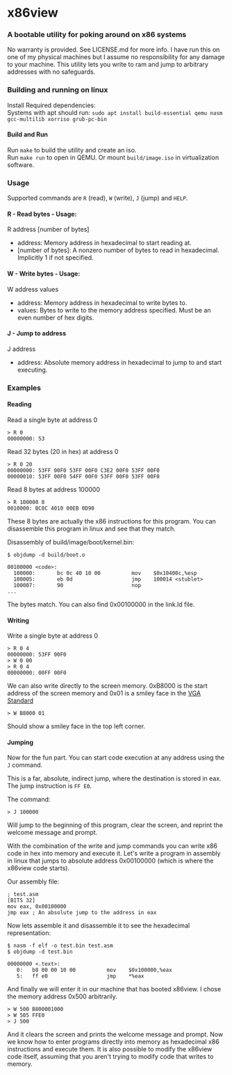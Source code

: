 # x86view
### A bootable utility for poking around on x86 systems
No warranty is provided. See LICENSE.md for more info. I have run this on one of my physical machines but I assume no responsibility for any damage to your machine. This utility lets you write to ram and jump to arbitrary addresses with no safeguards.

### Building and running on linux
Install Required dependencies:  
Systems with apt should run: `sudo apt install build-essential qemu nasm gcc-multilib xorriso grub-pc-bin`

#### Build and Run
Run `make` to build the utility and create an iso.  
Run `make run` to open in QEMU. Or mount `build/image.iso` in virtualization software. 

### Usage
Supported commands are `R` (read), `W` (write), `J` (jump) and `HELP`.
#### R - Read bytes - Usage:
R address [number of bytes]
* address: Memory address in hexadecimal to start reading at.
* [number of bytes]: A nonzero number of bytes to read in hexadecimal. Implicitly 1 if not specified.

#### W - Write bytes - Usage:
W address values
* address: Memory address in hexadecimal to write bytes to.
* values: Bytes to write to the memory address specified. Must be an even number of hex digits.

#### J - Jump to address
J address
* address: Absolute memory address in hexadecimal to jump to and start executing. 

### Examples
#### Reading
Read a single byte at address 0

    > R 0
    00000000: 53

Read 32 bytes (20 in hex) at address 0

    > R 0 20
    00000000: 53FF 00F0 53FF 00F0 C3E2 00F0 53FF 00F0
    00000010: 53FF 00F0 54FF 00F0 53FF 00F0 53FF 00F0

Read 8 bytes at address 100000

    > R 100000 8
    0010000: BC0C 4010 00EB 0D90

These 8 bytes are actually the x86 instructions for this program. You can disassemble this program in linux and see that they match.

Disassembly of build/image/boot/kernel.bin:

    $ objdump -d build/boot.o

    00100000 <code>:
      100000:       bc 0c 40 10 00          mov    $0x10400c,%esp
      100005:       eb 0d                   jmp    100014 <stublet>
      100007:       90                      nop
    ...

The bytes match. You can also find 0x00100000 in the link.ld file.

#### Writing
Write a single byte at address 0

    > R 0 4
    00000000: 53FF 00F0
    > W 0 00
    > R 0 4
    00000000: 00FF 00F0

We can also write directly to the screen memory. 
0xB8000 is the start address of the screen memory and 0x01 is a smiley face in the [VGA Standard](https://en.wikipedia.org/wiki/Code_page_437)

    > W B8000 01

Should show a smiley face in the top left corner.

#### Jumping
Now for the fun part. You can start code execution at any address using the `J` command. 

This is a far, absolute, indirect jump, where the destination is stored in eax. The jump instruction is `FF E0`.

The command:

    > J 100000

Will jump to the beginning of this program, clear the screen, and reprint the welcome message and prompt.

With the combination of the write and jump commands you can write x86 code in hex into memory and execute it. 
Let's write a program in assembly in linux that jumps to absolute address 0x00100000 (which is where the x86view code starts).

Our assembly file:

    ; test.asm
    [BITS 32]
    mov eax, 0x00100000
    jmp eax ; An absolute jump to the address in eax

Now lets assemble it and disassemble it to see the hexadecimal representation:

    $ nasm -f elf -o test.bin test.asm
    $ objdump -d test.bin

    00000000 <.text>:
       0:	b8 00 00 10 00       	mov    $0x100000,%eax
       5:	ff e0                	jmp    *%eax

And finally we will enter it in our machine that has booted x86view. I chose the memory address 0x500 arbitrarily.

    > W 500 B800001000
    > W 505 FFE0
    > J 500

And it clears the screen and prints the welcome message and prompt. Now we know how to enter programs directly into memory as hexadecimal x86 instructions and execute them.
It is also possible to modify the x86view code itself, assuming that you aren't trying to modify code that writes to memory.

